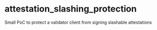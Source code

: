 # attestation_slashing_protection
Small PoC to protect a validator client from signing slashable attestations
